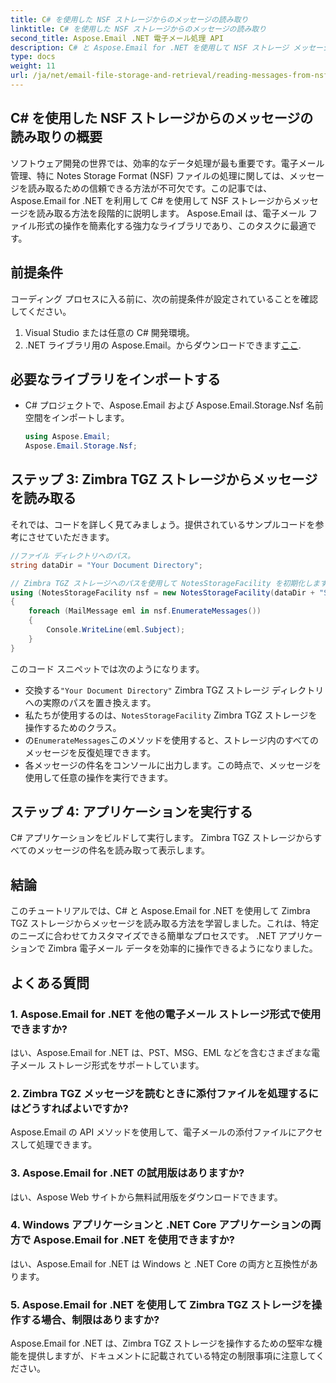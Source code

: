 ```yaml
---
title: C# を使用した NSF ストレージからのメッセージの読み取り
linktitle: C# を使用した NSF ストレージからのメッセージの読み取り
second_title: Aspose.Email .NET 電子メール処理 API
description: C# と Aspose.Email for .NET を使用して NSF ストレージ メッセージを読み取る方法を学びます。コード例を含むステップバイステップのガイド。
type: docs
weight: 11
url: /ja/net/email-file-storage-and-retrieval/reading-messages-from-nsf-storage-using-csharp/
---
```


## C# を使用した NSF ストレージからのメッセージの読み取りの概要

ソフトウェア開発の世界では、効率的なデータ処理が最も重要です。電子メール管理、特に Notes Storage Format (NSF) ファイルの処理に関しては、メッセージを読み取るための信頼できる方法が不可欠です。この記事では、Aspose.Email for .NET を利用して C# を使用して NSF ストレージからメッセージを読み取る方法を段階的に説明します。 Aspose.Email は、電子メール ファイル形式の操作を簡素化する強力なライブラリであり、このタスクに最適です。

## 前提条件

コーディング プロセスに入る前に、次の前提条件が設定されていることを確認してください。

1. Visual Studio または任意の C# 開発環境。
2. .NET ライブラリ用の Aspose.Email。からダウンロードできます[ここ](https://releases.aspose.com/email/net).


## 必要なライブラリをインポートする
- C# プロジェクトで、Aspose.Email および Aspose.Email.Storage.Nsf 名前空間をインポートします。
    ```csharp
    using Aspose.Email;
	Aspose.Email.Storage.Nsf;
    ```

## ステップ 3: Zimbra TGZ ストレージからメッセージを読み取る
それでは、コードを詳しく見てみましょう。提供されているサンプルコードを参考にさせていただきます。

```csharp
//ファイル ディレクトリへのパス。
string dataDir = "Your Document Directory";

// Zimbra TGZ ストレージへのパスを使用して NotesStorageFacility を初期化します。
using (NotesStorageFacility nsf = new NotesStorageFacility(dataDir + "SampleNSF.nsf"))
{
    foreach (MailMessage eml in nsf.EnumerateMessages())
    {
        Console.WriteLine(eml.Subject);
    }
}
```

このコード スニペットでは次のようになります。
- 交換する`"Your Document Directory"` Zimbra TGZ ストレージ ディレクトリへの実際のパスを置き換えます。
- 私たちが使用するのは、`NotesStorageFacility` Zimbra TGZ ストレージを操作するためのクラス。
- の`EnumerateMessages`このメソッドを使用すると、ストレージ内のすべてのメッセージを反復処理できます。
- 各メッセージの件名をコンソールに出力します。この時点で、メッセージを使用して任意の操作を実行できます。

## ステップ 4: アプリケーションを実行する
C# アプリケーションをビルドして実行します。 Zimbra TGZ ストレージからすべてのメッセージの件名を読み取って表示します。

## 結論

このチュートリアルでは、C# と Aspose.Email for .NET を使用して Zimbra TGZ ストレージからメッセージを読み取る方法を学習しました。これは、特定のニーズに合わせてカスタマイズできる簡単なプロセスです。 .NET アプリケーションで Zimbra 電子メール データを効率的に操作できるようになりました。

## よくある質問

### 1. Aspose.Email for .NET を他の電子メール ストレージ形式で使用できますか?
はい、Aspose.Email for .NET は、PST、MSG、EML などを含むさまざまな電子メール ストレージ形式をサポートしています。

### 2. Zimbra TGZ メッセージを読むときに添付ファイルを処理するにはどうすればよいですか?
Aspose.Email の API メソッドを使用して、電子メールの添付ファイルにアクセスして処理できます。

### 3. Aspose.Email for .NET の試用版はありますか?
はい、Aspose Web サイトから無料試用版をダウンロードできます。

### 4. Windows アプリケーションと .NET Core アプリケーションの両方で Aspose.Email for .NET を使用できますか?
はい、Aspose.Email for .NET は Windows と .NET Core の両方と互換性があります。

### 5. Aspose.Email for .NET を使用して Zimbra TGZ ストレージを操作する場合、制限はありますか?
Aspose.Email for .NET は、Zimbra TGZ ストレージを操作するための堅牢な機能を提供しますが、ドキュメントに記載されている特定の制限事項に注意してください。